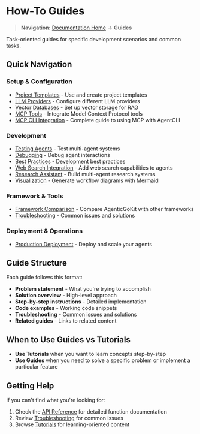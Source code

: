 # How-To Guides

> **Navigation:** [Documentation Home](../README.md) → **Guides**

Task-oriented guides for specific development scenarios and common tasks.

## Quick Navigation

### Setup & Configuration
- [Project Templates](project-templates.md) - Use and create project templates
- [LLM Providers](setup/llm-providers.md) - Configure different LLM providers
- [Vector Databases](setup/vector-databases.md) - Set up vector storage for RAG
- [MCP Tools](setup/mcp-tools.md) - Integrate Model Context Protocol tools
- [MCP CLI Integration](MCP-CLI-Guide.md) - Complete guide to using MCP with AgentCLI

### Development
- [Testing Agents](development/testing-agents.md) - Test multi-agent systems
- [Debugging](development/debugging.md) - Debug agent interactions
- [Best Practices](development/best-practices.md) - Development best practices
- [Web Search Integration](development/web-search-integration.md) - Add web search capabilities to agents
- [Research Assistant](development/research-assistant.md) - Build multi-agent research systems
- [Visualization](development/visualization.md) - Generate workflow diagrams with Mermaid

### Framework & Tools
- [Framework Comparison](framework-comparison.md) - Compare AgenticGoKit with other frameworks
- [Troubleshooting](troubleshooting.md) - Common issues and solutions

### Deployment & Operations
- [Production Deployment](deployment/README.md) - Deploy and scale your agents

## Guide Structure

Each guide follows this format:
- **Problem statement** - What you're trying to accomplish
- **Solution overview** - High-level approach
- **Step-by-step instructions** - Detailed implementation
- **Code examples** - Working code snippets
- **Troubleshooting** - Common issues and solutions
- **Related guides** - Links to related content

## When to Use Guides vs Tutorials

- **Use Tutorials** when you want to learn concepts step-by-step
- **Use Guides** when you need to solve a specific problem or implement a particular feature

## Getting Help

If you can't find what you're looking for:
1. Check the [API Reference](../reference/README.md) for detailed function documentation
2. Review [Troubleshooting](troubleshooting.md) for common issues
3. Browse [Tutorials](../tutorials/README.md) for learning-oriented content